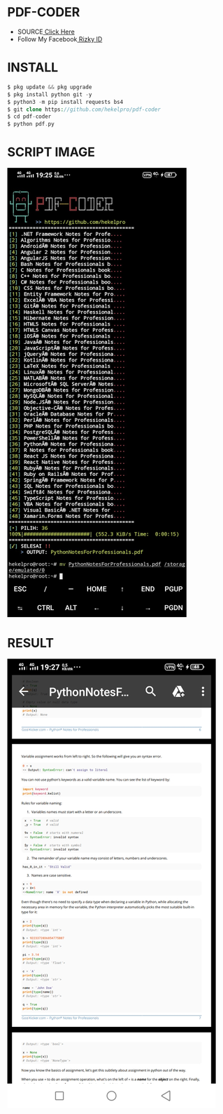 # PDF-CODER
+ SOURCE<a href="https://books.goalkicker.com/"> Click Here</a><br>
+ Follow My Facebook<a href="https://www.facebook.com/riski.darmawan.1690671"> Rizky ID</a><br>
# INSTALL
```php
$ pkg update && pkg upgrade
$ pkg install python git -y
$ python3 -m pip install requests bs4
$ git clone https://github.com/hekelpro/pdf-coder
$ cd pdf-coder
$ python pdf.py
```
# SCRIPT IMAGE
![ss](https://github.com/hekelpro/pdf-coder/blob/main/screenshot/Screenshot_2020_1010_192551.jpg)
# RESULT
![result](https://github.com/hekelpro/pdf-coder/blob/main/screenshot/Screenshot_20201010_192702.jpg)

